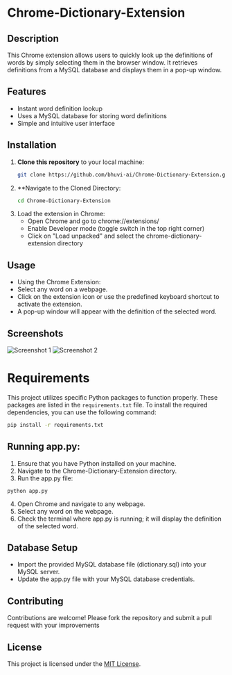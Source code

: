 # Chrome-Dictionary-Extension

## Description
This Chrome extension allows users to quickly look up the definitions of words by simply selecting them in the browser window. It retrieves definitions from a MySQL database and displays them in a pop-up window.

## Features
- Instant word definition lookup
- Uses a MySQL database for storing word definitions
- Simple and intuitive user interface

## Installation
1. **Clone this repository** to your local machine:
   ```bash
   git clone https://github.com/bhuvi-ai/Chrome-Dictionary-Extension.git

2. **Navigate to the Cloned Directory:
   ```bash
   cd Chrome-Dictionary-Extension

3. Load the extension in Chrome:
   - Open Chrome and go to chrome://extensions/
   - Enable Developer mode (toggle switch in the top right corner)
   - Click on "Load unpacked" and select the chrome-dictionary-extension directory

## Usage
   - Using the Chrome Extension:
   - Select any word on a webpage.
   - Click on the extension icon or use the predefined keyboard shortcut to activate the extension.
   - A pop-up window will appear with the definition of the selected word.
## Screenshots


![Screenshot 1](https://github.com/bhuvi-ai/Chrome-Dictionary-Extension/blob/224592f2e5a4f950015c573b013a287c6a204506/ScreenShots/Screenshot%202024-05-04%20232854.png)
![Screenshot 2](https://github.com/bhuvi-ai/Chrome-Dictionary-Extension/blob/f615080819c853650e16011ca0cf263c6bc20fd5/ScreenShots/Screenshot%202024-05-04%20233010.png)

# Requirements

This project utilizes specific Python packages to function properly. These packages are listed in the `requirements.txt` file. To install the required dependencies, you can use the following command:

```bash
pip install -r requirements.txt
```
## Running app.py:
   1. Ensure that you have Python installed on your machine.
   2. Navigate to the Chrome-Dictionary-Extension directory.
   3. Run the app.py file:
   ```
python app.py
   ```
   4. Open Chrome and navigate to any webpage.
   5. Select any word on the webpage.
   6. Check the terminal where app.py is running; it will display the definition of the selected word.

## Database Setup
 - Import the provided MySQL database file (dictionary.sql) into your MySQL server.
 - Update the app.py file with your MySQL database credentials.

## Contributing
  Contributions are welcome! Please fork the repository and submit a pull request with your improvements

## License
This project is licensed under the [MIT License](LICENSE).
